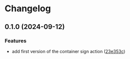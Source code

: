 # Changelog

## 0.1.0 (2024-09-12)


### Features

* add first version of the container sign action ([23e353c](https://github.com/LedgerHQ/actions-security/commit/23e353cc0e84b0056d0288c558c5310873965d23))
